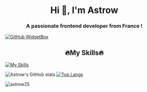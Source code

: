 <h1 align="center">Hi 👋, I'm Astrow</h1>
<h3 align="center">A passionate frontend developer from France !</h3>

[![GitHub WidgetBox](https://github-widgetbox.vercel.app/api/profile?username=Astrow25&data=followers,repositories,stars,commits)](https://github.com/Jurredr/github-widgetbox)

<h2 align="center">🔥My Skills🔥</h2>

[![My Skills](https://skillicons.dev/icons?i=ableton,arduino,autocad,aws,azure,cs,codepen,html,css,js,discord,django,eclipse,electron,figma,flutter,github,graphql,heroku,idea,instagram,php,laravel,latex,linux,md,materialui,mysql,nodejs,nuxtjs,powershell,py,react,stackoverflow,svg,tailwind,twitter,vim,visualstudio,vscode,vue&theme=light)](https://skillicons.dev)

![Astrow's GitHub stats](https://github-readme-stats.vercel.app/api?username=Astrow25&show_icons=true&theme=synthwave&hide_border=0)
[![Top Langs](https://github-readme-stats.vercel.app/api/top-langs/?username=Astrow25&theme=synthwave&hide_border=0)](https://github.com/anuraghazra/github-readme-stats)

<p align="left"> <img src="https://komarev.com/ghpvc/?username=astrow25&label=Profile%20views&color=0e75b6&style=flat" alt="astrow25" /> </p>
